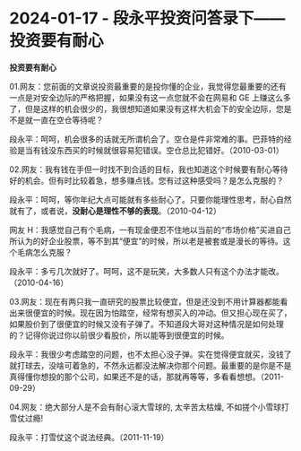 # 2024-01-17 - 段永平投资问答录下——投资要有耐心

**投资要有耐心**

01.网友：您前面的文章说投资最重要的是投你懂的企业，我觉得您最重要的还有一点是对安全边际的严格把握，如果没有这一点您就不会在网易和 GE 上赚这么多了，但是这样的机会很少的，我很想知道如果没有这样大机会下的安全边际，您是不是就一直在空仓等待呢？

段永平：呵呵，机会很多的话就无所谓机会了。空仓是件非常难的事。巴菲特的经验是当有钱没东西买的时候就很容易犯错误。空仓总比犯错好。（2010-03-01）

02.网友：我有钱在手但一时找不到合适的目标，我也知道这个时候要有耐心等待好的机会。但有时比较着急，想多赚点钱。您有过这种感受吗？是怎么克服的？

段永平：呵呵，等你年纪大点可能就有多些耐心了。只要你能理性思考，耐心自然就有了，或者说，**没耐心是理性不够的表现**。（2010-04-12）

网友 H：我感觉自己有个毛病，一有现金便忍不住地以当前的“市场价格”买进自己所认为的好企业股票，等不到其“便宜”的时候，所以老是被套或是漫长的等待。这个毛病怎么克服？

段永平：多亏几次就好了。呵呵，这不是玩笑，大多数人只有这个办法才能改。（2010-04-16）

03.网友：现在有两只我一直研究的股票比较便宜，但是还没到不用计算器都能看出来很便宜的时候。现在因为怕踏空，经常有想买入的冲动。但又担心现在买了，如果股价到了很便宜的时候又没有子弹了。不知道段大哥对这种情况是如何处理的？记得你说过你以前很少看股价，所以能等到很便宜的时候。

段永平：我很少考虑踏空的问题，也不太担心没子弹。实在觉得便宜就买，没钱了就打球去，没啥可着急的，不然永远都没法解决你那个问题。最重要的是你是不是真得懂你想投的那个公司，如果还不是的话，那就再等等，多看看想想。（2011-09-29）

04.网友：绝大部分人是不会有耐心滚大雪球的, 太辛苦太枯燥, 不如搓个小雪球打雪仗过瘾!

段永平：打雪仗这个说法经典。（2011-11-19）